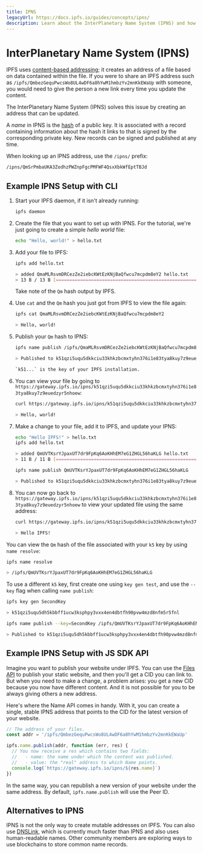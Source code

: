 ```yaml
---
title: IPNS
legacyUrl: https://docs.ipfs.io/guides/concepts/ipns/
description: Learn about the InterPlanetary Name System (IPNS) and how it can be used in conjunction with IPFS.
---
```


# InterPlanetary Name System (IPNS)

IPFS uses [content-based addressing](/concepts/content-addressing/); it creates an address of a file based on data contained within the file. If you were to share an IPFS address such as `/ipfs/QmbezGequPwcsWo8UL4wDF6a8hYwM1hmbzYv2mnKkEWaUp` with someone, you would need to give the person a new link every time you update the content.

The InterPlanetary Name System (IPNS) solves this issue by creating an address that can be updated.

A _name_ in IPNS is the [hash](/concepts/hashing) of a public key. It is associated with a record containing information about the hash it links to that is signed by the corresponding private key. New records can be signed and published at any time.

When looking up an IPNS address, use the `/ipns/` prefix:

```bash
/ipns/QmSrPmbaUKA3ZodhzPWZnpFgcPMFWF4QsxXbkWfEptTBJd
```

## Example IPNS Setup with CLI

1. Start your IPFS daemon, if it isn't already running:

    ```bash
    ipfs daemon
    ```

1. Create the file that you want to set up with IPNS. For the tutorial, we're just going to create a simple _hello world_ file:

    ```bash
    echo "Hello, world!" > hello.txt
    ```

1. Add your file to IPFS:

    ```bash
    ipfs add hello.txt

    > added QmaMLRsvmDRCezZe2iebcKWtEzKNjBaQfwcu7mcpdm8eY2 hello.txt
    > 13 B / 13 B [===================================================================] 100.00%
    ```
    
    Take note of the `Qm` hash output by IPFS. 

1. Use `cat` and the `Qm` hash you just got from IPFS to view the file again:

    ```bash
    ipfs cat QmaMLRsvmDRCezZe2iebcKWtEzKNjBaQfwcu7mcpdm8eY2

    > Hello, world!
    ``` 

1. Publish your `Qm` hash to IPNS:

    ```bash
    ipfs name publish /ipfs/QmaMLRsvmDRCezZe2iebcKWtEzKNjBaQfwcu7mcpdm8eY2

    > Published to k51qzi5uqu5dkkciu33khkzbcmxtyhn376i1e83tya8kuy7z9euedzyr5nhoew: /ipfs/QmaMLRsvmDRCezZe2iebcKWtEzKNjBaQfwcu7mcpdm8eY2

    `k51...` is the key of your IPFS installation.

1. You can view your file by going to `https://gateway.ipfs.io/ipns/k51qzi5uqu5dkkciu33khkzbcmxtyhn376i1e83tya8kuy7z9euedzyr5nhoew`:

    ```bash
    curl https://gateway.ipfs.io/ipns/k51qzi5uqu5dkkciu33khkzbcmxtyhn376i1e83tya8kuy7z9euedzyr5nhoew

    > Hello, world!
    ```

1. Make a change to your file, add it to IPFS, and update your IPNS:

    ```bash
    echo "Hello IPFS!" > hello.txt
    ipfs add hello.txt

    > added QmUVTKsrYJpaxUT7dr9FpKq6AoKHhEM7eG1ZHGL56haKLG hello.txt
    > 11 B / 11 B [=============================================================================================] 100.00%

    ipfs name publish QmUVTKsrYJpaxUT7dr9FpKq6AoKHhEM7eG1ZHGL56haKLG

    > Published to k51qzi5uqu5dkkciu33khkzbcmxtyhn376i1e83tya8kuy7z9euedzyr5nhoew: /ipfs/QmUVTKsrYJpaxUT7dr9FpKq6AoKHhEM7eG1ZHGL56haKLG
    ```
1. You can now go back to `https://gateway.ipfs.io/ipns/k51qzi5uqu5dkkciu33khkzbcmxtyhn376i1e83tya8kuy7z9euedzyr5nhoew` to view your updated file using the same address:

    ```bash
    curl https://gateway.ipfs.io/ipns/k51qzi5uqu5dkkciu33khkzbcmxtyhn376i1e83tya8kuy7z9euedzyr5nhoew
    
    > Hello IPFS!
    ```

You can view the `Qm` hash of the file associated with your `k5` key by using `name resolve`:

```bash
ipfs name resolve

> /ipfs/QmUVTKsrYJpaxUT7dr9FpKq6AoKHhEM7eG1ZHGL56haKLG
```

To use a different `k5` key, first create one using `key gen test`, and use the `--key` flag when calling `name publish`:

```bash
ipfs key gen SecondKey

> k51qzi5uqu5dh5kbbff1ucw3ksphpy3vxx4en4dbtfh90pvw4mzd8nfm5r5fnl

ipfs name publish --key=SecondKey /ipfs/QmUVTKsrYJpaxUT7dr9FpKq6AoKHhEM7eG1ZHGL56haKLG  

> Published to k51qzi5uqu5dh5kbbff1ucw3ksphpy3vxx4en4dbtfh90pvw4mzd8nfm5r5fnl: /ipfs/QmUVTKsrYJpaxUT7dr9FpKq6AoKHhEM7eG1ZHGL56haKLG
```

## Example IPNS Setup with JS SDK API

Imagine you want to publish your website under IPFS. You can use the [Files API](/concepts/file-systems/#mutable-file-system-mfs) to publish your static website, and then you'll get a CID you can link to. But when you need to make a change, a problem arises: you get a new CID because you now have different content. And it is not possible for you to be always giving others a new address.

Here's where the Name API comes in handy. With it, you can create a single, stable IPNS address that points to the CID for the latest version of your website.

```js
// The address of your files.
const addr = '/ipfs/QmbezGequPwcsWo8UL4wDF6a8hYwM1hmbzYv2mnKkEWaUp'

ipfs.name.publish(addr, function (err, res) {
  // You now receive a res which contains two fields:
  //   - name: the name under which the content was published.
  //   - value: the "real" address to which Name points.
  console.log(`https://gateway.ipfs.io/ipns/${res.name}`)
})
```

In the same way, you can republish a new version of your website under the same address. By default, `ipfs.name.publish` will use the Peer ID.

## Alternatives to IPNS

IPNS is not the only way to create mutable addresses on IPFS. You can also use [DNSLink](/concepts/dnslink/), which is currently much faster than IPNS and also uses human-readable names. Other community members are exploring ways to use blockchains to store common name records.
